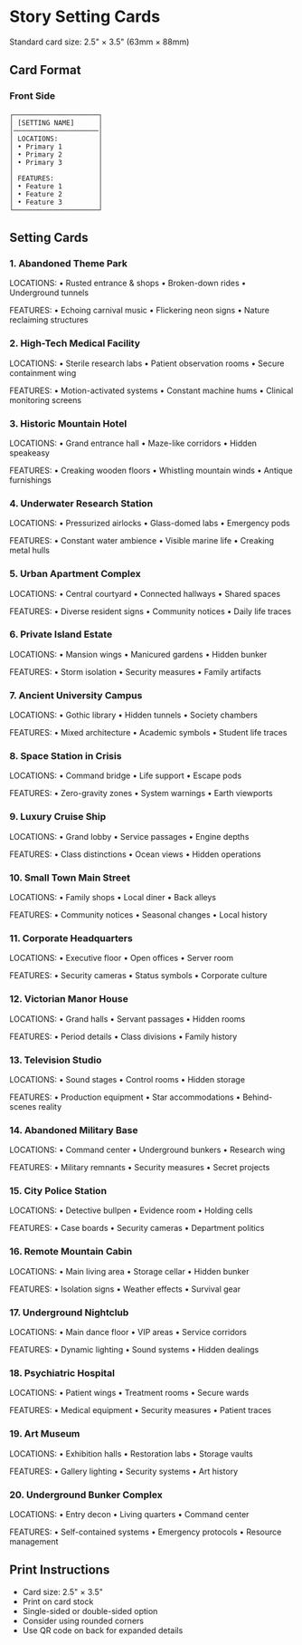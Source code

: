 # Story Setting Cards
Standard card size: 2.5" × 3.5" (63mm × 88mm)

## Card Format

### Front Side
```
┌─────────────────────┐
│ [SETTING NAME]      │
│─────────────────────│
│ LOCATIONS:          │
│ • Primary 1         │
│ • Primary 2         │
│ • Primary 3         │
│                     │
│ FEATURES:           │
│ • Feature 1         │
│ • Feature 2         │
│ • Feature 3         │
└─────────────────────┘
```

## Setting Cards

### 1. Abandoned Theme Park
LOCATIONS:
• Rusted entrance & shops
• Broken-down rides
• Underground tunnels

FEATURES:
• Echoing carnival music
• Flickering neon signs
• Nature reclaiming structures

### 2. High-Tech Medical Facility
LOCATIONS:
• Sterile research labs
• Patient observation rooms
• Secure containment wing

FEATURES:
• Motion-activated systems
• Constant machine hums
• Clinical monitoring screens

### 3. Historic Mountain Hotel
LOCATIONS:
• Grand entrance hall
• Maze-like corridors
• Hidden speakeasy

FEATURES:
• Creaking wooden floors
• Whistling mountain winds
• Antique furnishings

### 4. Underwater Research Station
LOCATIONS:
• Pressurized airlocks
• Glass-domed labs
• Emergency pods

FEATURES:
• Constant water ambience
• Visible marine life
• Creaking metal hulls

### 5. Urban Apartment Complex
LOCATIONS:
• Central courtyard
• Connected hallways
• Shared spaces

FEATURES:
• Diverse resident signs
• Community notices
• Daily life traces

### 6. Private Island Estate
LOCATIONS:
• Mansion wings
• Manicured gardens
• Hidden bunker

FEATURES:
• Storm isolation
• Security measures
• Family artifacts

### 7. Ancient University Campus
LOCATIONS:
• Gothic library
• Hidden tunnels
• Society chambers

FEATURES:
• Mixed architecture
• Academic symbols
• Student life traces

### 8. Space Station in Crisis
LOCATIONS:
• Command bridge
• Life support
• Escape pods

FEATURES:
• Zero-gravity zones
• System warnings
• Earth viewports

### 9. Luxury Cruise Ship
LOCATIONS:
• Grand lobby
• Service passages
• Engine depths

FEATURES:
• Class distinctions
• Ocean views
• Hidden operations

### 10. Small Town Main Street
LOCATIONS:
• Family shops
• Local diner
• Back alleys

FEATURES:
• Community notices
• Seasonal changes
• Local history

### 11. Corporate Headquarters
LOCATIONS:
• Executive floor
• Open offices
• Server room

FEATURES:
• Security cameras
• Status symbols
• Corporate culture

### 12. Victorian Manor House
LOCATIONS:
• Grand halls
• Servant passages
• Hidden rooms

FEATURES:
• Period details
• Class divisions
• Family history

### 13. Television Studio
LOCATIONS:
• Sound stages
• Control rooms
• Hidden storage

FEATURES:
• Production equipment
• Star accommodations
• Behind-scenes reality

### 14. Abandoned Military Base
LOCATIONS:
• Command center
• Underground bunkers
• Research wing

FEATURES:
• Military remnants
• Security measures
• Secret projects

### 15. City Police Station
LOCATIONS:
• Detective bullpen
• Evidence room
• Holding cells

FEATURES:
• Case boards
• Security cameras
• Department politics

### 16. Remote Mountain Cabin
LOCATIONS:
• Main living area
• Storage cellar
• Hidden bunker

FEATURES:
• Isolation signs
• Weather effects
• Survival gear

### 17. Underground Nightclub
LOCATIONS:
• Main dance floor
• VIP areas
• Service corridors

FEATURES:
• Dynamic lighting
• Sound systems
• Hidden dealings

### 18. Psychiatric Hospital
LOCATIONS:
• Patient wings
• Treatment rooms
• Secure wards

FEATURES:
• Medical equipment
• Security measures
• Patient traces

### 19. Art Museum
LOCATIONS:
• Exhibition halls
• Restoration labs
• Storage vaults

FEATURES:
• Gallery lighting
• Security systems
• Art history

### 20. Underground Bunker Complex
LOCATIONS:
• Entry decon
• Living quarters
• Command center

FEATURES:
• Self-contained systems
• Emergency protocols
• Resource management

## Print Instructions
- Card size: 2.5" × 3.5"
- Print on card stock
- Single-sided or double-sided option
- Consider using rounded corners
- Use QR code on back for expanded details